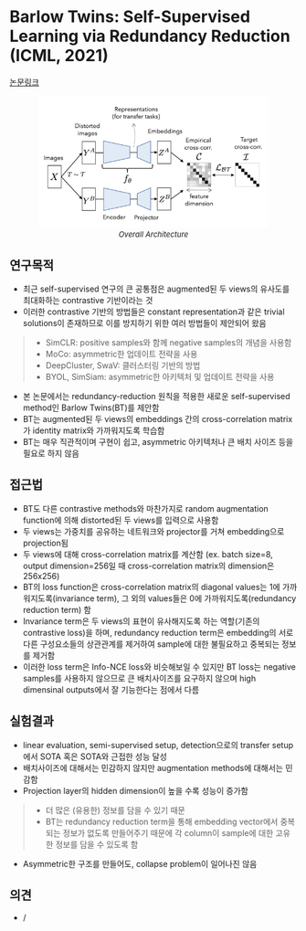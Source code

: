 # Barlow Twins: Self-Supervised Learning via Redundancy Reduction (ICML, 2021)

[논문링크](http://proceedings.mlr.press/v139/zbontar21a.html)

<p align="center">
    <img width="400" alt='fig1' src="./img/05_11_01.png?raw=true"></br>
    <em><font size=2>Overall Architecture</font></em>
</p>

## 연구목적
- 최근 self-supervised 연구의 큰 공통점은 augmented된 두 views의 유사도를 최대화하는 contrastive 기반이라는 것
- 이러한 contrastive 기반의 방법들은 constant representation과 같은 trivial solutions이 존재하므로 이를 방지하기 위한 여러 방법들이 제안되어 왔음
> - SimCLR: positive samples와 함께 negative samples의 개념을 사용함
> - MoCo: asymmetric한 업데이트 전략을 사용
> - DeepCluster, SwaV: 클러스터링 기반의 방법
> - BYOL, SimSiam: asymmetric한 아키텍처 및 업데이트 전략을 사용
- 본 논문에서는 redundancy-reduction 원칙을 적용한 새로운 self-supervised method인 Barlow Twins(BT)를 제안함
- BT는 augmented된 두 views의 embeddings 간의 cross-correlation matrix가 identity matrix와 가까워지도록 학습함
- BT는 매우 직관적이며 구현이 쉽고, asymmetric 아키텍처나 큰 배치 사이즈 등을 필요로 하지 않음 

## 접근법
- BT도 다른 contrastive methods와 마찬가지로 random augmentation function에 의해 distorted된 두 views를 입력으로 사용함
- 두 views는 가중치를 공유하는 네트워크와 projector를 거쳐 embedding으로 projection됨
- 두 views에 대해 cross-correlation matrix를 계산함 (ex. batch size=8, output dimension=256일 때 cross-correlation matrix의 dimension은 256x256)
- BT의 loss function은 cross-correlation matrix의 diagonal values는 1에 가까워지도록(invariance term), 그 외의 values들은 0에 가까워지도록(redundancy reduction term) 함
- Invariance term은 두 views의 표현이 유사해지도록 하는 역할(기존의 contrastive loss)을 하며, redundancy reduction term은 embedding의 서로 다른 구성요소들의 상관관계를 제거하여 sample에 대한 불필요하고 중복되는 정보를 제거함
- 이러한 loss term은 Info-NCE loss와 비슷해보일 수 있지만 BT loss는 negative samples를 사용하지 않으므로 큰 배치사이즈를 요구하지 않으며 high dimensinal outputs에서 잘 기능한다는 점에서 다름

## 실험결과
- linear evaluation, semi-supervised setup, detection으로의 transfer setup에서 SOTA 혹은 SOTA와 근접한 성능 달성
- 배치사이즈에 대해서는 민감하지 않지만 augmentation methods에 대해서는 민감함
- Projection layer의 hidden dimension이 높을 수록 성능이 증가함
> - 더 많은 (유용한) 정보를 담을 수 있기 때문
> - BT는 redundancy reduction term을 통해 embedding vector에서 중복되는 정보가 없도록 만들어주기 때문에 각 column이 sample에 대한 고유한 정보를 담을 수 있도록 함
- Asymmetric한 구조를 만들어도, collapse problem이 일어나진 않음

## 의견
- /